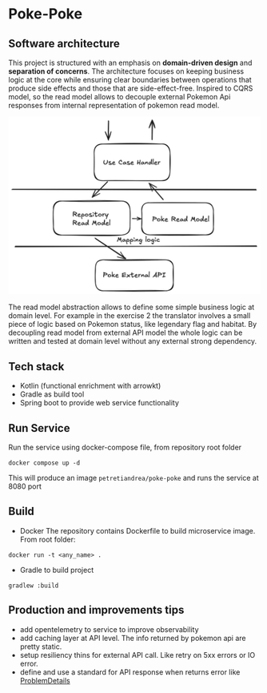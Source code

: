 # Poke-Poke

## Software architecture
This project is structured with an emphasis on **domain-driven design** and **separation of concerns**. 
The architecture focuses on keeping business logic at the core while ensuring clear boundaries 
between operations that produce side effects and those that are side-effect-free. 
Inspired to CQRS model, so the read model allows to decouple external Pokemon Api responses
from internal representation of pokemon read model.

![Example](docs/readmodel.png)

The read model abstraction allows to define some simple business logic
at domain level. For example in the exercise 2 the translator involves
a small piece of logic based on Pokemon status, like legendary flag
and habitat. By decoupling read model from external API model the whole
logic can be written and tested at domain level without any external strong
dependency.

## Tech stack
- Kotlin (functional enrichment with arrowkt)
- Gradle as build tool
- Spring boot to provide web service functionality

## Run Service
Run the service using docker-compose file, from repository root folder
```
docker compose up -d
```
This will produce an image `petretiandrea/poke-poke` and runs 
the service at 8080 port

## Build
- Docker 
The repository contains Dockerfile to build microservice image.
From root folder:
```
docker run -t <any_name> .
```

- Gradle to build project
```
gradlew :build
```

## Production and improvements tips

- add opentelemetry to service to improve observability
- add caching layer at API level. The info returned by pokemon api are pretty static.
- setup resiliency thins for external API call. 
Like retry on 5xx errors or IO error.
- define and use a standard for API response when returns error like [ProblemDetails](https://datatracker.ietf.org/doc/html/rfc7807)